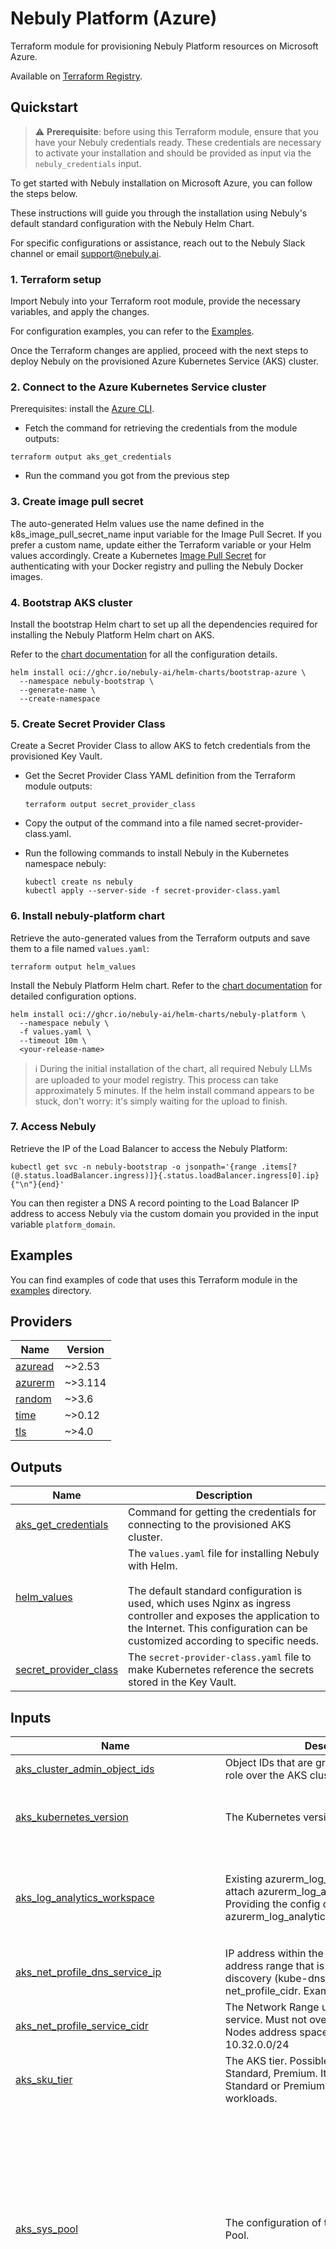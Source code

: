 # Nebuly Platform (Azure)

Terraform module for provisioning Nebuly Platform resources on Microsoft Azure.

Available on [Terraform Registry](https://registry.terraform.io/modules/nebuly-ai/nebuly-platform/azurerm/latest).

## Quickstart

> ⚠️  **Prerequisite**:
> before using this Terraform module, ensure that you have your Nebuly credentials ready. 
> These credentials are necessary to activate your installation and should be provided as input via the `nebuly_credentials` input.

To get started with Nebuly installation on Microsoft Azure, you can follow the steps below. 

These instructions will guide you through the installation using Nebuly's default standard configuration with the Nebuly Helm Chart.

For specific configurations or assistance, reach out to the Nebuly Slack channel or email [support@nebuly.ai](mailto:support@nebuly.ai).

### 1. Terraform setup

Import Nebuly into your Terraform root module, provide the necessary variables, and apply the changes.

For configuration examples, you can refer to the [Examples](#examples). 

Once the Terraform changes are applied, proceed with the next steps to deploy Nebuly on the provisioned Azure Kubernetes Service (AKS) cluster.

### 2. Connect to the Azure Kubernetes Service cluster

Prerequisites: install the [Azure CLI](https://learn.microsoft.com/en-us/cli/azure/install-azure-cli).

* Fetch the command for retrieving the credentials from the module outputs:

```shell
terraform output aks_get_credentials
```

* Run the command you got from the previous step

### 3. Create image pull secret

The auto-generated Helm values use the name defined in the k8s_image_pull_secret_name input variable for the Image Pull Secret. If you prefer a custom name, update either the Terraform variable or your Helm values accordingly.
Create a Kubernetes [Image Pull Secret](https://kubernetes.io/docs/tasks/configure-pod-container/pull-image-private-registry/) for 
authenticating with your Docker registry and pulling the Nebuly Docker images.

### 4. Bootstrap AKS cluster

Install the bootstrap Helm chart to set up all the dependencies required for installing the Nebuly Platform Helm chart on AKS.

Refer to the [chart documentation](https://github.com/nebuly-ai/helm-charts/tree/main/bootstrap-azure) for all the configuration details.

```shell
helm install oci://ghcr.io/nebuly-ai/helm-charts/bootstrap-azure \
  --namespace nebuly-bootstrap \
  --generate-name \
  --create-namespace
```

### 5. Create Secret Provider Class
Create a Secret Provider Class to allow AKS to fetch credentials from the provisioned Key Vault.

* Get the Secret Provider Class YAML definition from the Terraform module outputs:
  ```shell
  terraform output secret_provider_class
  ```

* Copy the output of the command into a file named secret-provider-class.yaml.

* Run the following commands to install Nebuly in the Kubernetes namespace nebuly:

  ```shell
  kubectl create ns nebuly
  kubectl apply --server-side -f secret-provider-class.yaml
  ```

### 6. Install nebuly-platform chart

Retrieve the auto-generated values from the Terraform outputs and save them to a file named `values.yaml`:

```shell
terraform output helm_values
```

Install the Nebuly Platform Helm chart. 
Refer to the [chart documentation](https://github.com/nebuly-ai/helm-charts/tree/main/nebuly-platform) for detailed configuration options.

```shell
helm install oci://ghcr.io/nebuly-ai/helm-charts/nebuly-platform \
  --namespace nebuly \
  -f values.yaml \
  --timeout 10m \
  <your-release-name> 
```

> ℹ️  During the initial installation of the chart, all required Nebuly LLMs are uploaded to your model registry. 
> This process can take approximately 5 minutes. If the helm install command appears to be stuck, don't worry: it's simply waiting for the upload to finish.

### 7. Access Nebuly

Retrieve the IP of the Load Balancer to access the Nebuly Platform:

```shell
kubectl get svc -n nebuly-bootstrap -o jsonpath='{range .items[?(@.status.loadBalancer.ingress)]}{.status.loadBalancer.ingress[0].ip}{"\n"}{end}'
```

You can then register a DNS A record pointing to the Load Balancer IP address to access Nebuly via the custom domain you provided 
in the input variable `platform_domain`.


## Examples

You can find examples of code that uses this Terraform module in the [examples](./examples) directory.





## Providers

| Name | Version |
|------|---------|
| <a name="provider_azuread"></a> [azuread](#provider\_azuread) | ~>2.53 |
| <a name="provider_azurerm"></a> [azurerm](#provider\_azurerm) | ~>3.114 |
| <a name="provider_random"></a> [random](#provider\_random) | ~>3.6 |
| <a name="provider_time"></a> [time](#provider\_time) | ~>0.12 |
| <a name="provider_tls"></a> [tls](#provider\_tls) | ~>4.0 |


## Outputs

| Name | Description |
|------|-------------|
| <a name="output_aks_get_credentials"></a> [aks\_get\_credentials](#output\_aks\_get\_credentials) | Command for getting the credentials for connecting to the provisioned AKS cluster. |
| <a name="output_helm_values"></a> [helm\_values](#output\_helm\_values) | The `values.yaml` file for installing Nebuly with Helm.<br><br>  The default standard configuration is used, which uses Nginx as ingress controller and exposes the application to the Internet. This configuration can be customized according to specific needs. |
| <a name="output_secret_provider_class"></a> [secret\_provider\_class](#output\_secret\_provider\_class) | The `secret-provider-class.yaml` file to make Kubernetes reference the secrets stored in the Key Vault. |


## Inputs

| Name | Description | Type | Default | Required |
|------|-------------|------|---------|:--------:|
| <a name="input_aks_cluster_admin_object_ids"></a> [aks\_cluster\_admin\_object\_ids](#input\_aks\_cluster\_admin\_object\_ids) | Object IDs that are granted the Cluster Admin role over the AKS cluster | `set(string)` | n/a | yes |
| <a name="input_aks_kubernetes_version"></a> [aks\_kubernetes\_version](#input\_aks\_kubernetes\_version) | The Kubernetes version to use. | <pre>object({<br>    workers       = string<br>    control_plane = string<br>  })</pre> | <pre>{<br>  "control_plane": "1.30.3",<br>  "workers": "1.30.3"<br>}</pre> | no |
| <a name="input_aks_log_analytics_workspace"></a> [aks\_log\_analytics\_workspace](#input\_aks\_log\_analytics\_workspace) | Existing azurerm\_log\_analytics\_workspace to attach azurerm\_log\_analytics\_solution. Providing the config disables creation of azurerm\_log\_analytics\_workspace. | <pre>object({<br>    id                  = string<br>    name                = string<br>    location            = optional(string)<br>    resource_group_name = optional(string)<br>  })</pre> | `null` | no |
| <a name="input_aks_net_profile_dns_service_ip"></a> [aks\_net\_profile\_dns\_service\_ip](#input\_aks\_net\_profile\_dns\_service\_ip) | IP address within the Kubernetes service address range that is used by cluster service discovery (kube-dns). Must be inluced in net\_profile\_cidr. Example: 10.32.0.10 | `string` | `"10.32.0.10"` | no |
| <a name="input_aks_net_profile_service_cidr"></a> [aks\_net\_profile\_service\_cidr](#input\_aks\_net\_profile\_service\_cidr) | The Network Range used by the Kubernetes service. Must not overlap with the AKS Nodes address space. Example: 10.32.0.0/24 | `string` | `"10.32.0.0/24"` | no |
| <a name="input_aks_sku_tier"></a> [aks\_sku\_tier](#input\_aks\_sku\_tier) | The AKS tier. Possible values are: Free, Standard, Premium. It is recommended to use Standard or Premium for production workloads. | `string` | `"Standard"` | no |
| <a name="input_aks_sys_pool"></a> [aks\_sys\_pool](#input\_aks\_sys\_pool) | The configuration of the AKS System Nodes Pool. | <pre>object({<br>    vm_size : string<br>    nodes_max_pods : number<br>    name : string<br>    availability_zones : list(string)<br>    disk_size_gb : number<br>    disk_type : string<br>    nodes_labels : optional(map(string), {})<br>    nodes_tags : optional(map(string), {})<br>    only_critical_addons_enabled : optional(bool, false)<br>    # Auto-scaling settings<br>    nodes_count : optional(number, null)<br>    enable_auto_scaling : optional(bool, false)<br>    agents_min_count : optional(number, null)<br>    agents_max_count : optional(number, null)<br>  })</pre> | <pre>{<br>  "agents_max_count": 3,<br>  "agents_min_count": 1,<br>  "availability_zones": [<br>    "1",<br>    "2",<br>    "3"<br>  ],<br>  "disk_size_gb": 128,<br>  "disk_type": "Ephemeral",<br>  "enable_auto_scaling": true,<br>  "name": "system",<br>  "nodes_max_pods": 60,<br>  "only_critical_addons_enabled": false,<br>  "vm_size": "Standard_E4ads_v5"<br>}</pre> | no |
| <a name="input_aks_worker_pools"></a> [aks\_worker\_pools](#input\_aks\_worker\_pools) | The worker pools of the AKS cluster, each with the respective configuration.<br>  The default configuration uses a single worker node, with no HA. | <pre>map(object({<br>    enabled : optional(bool, true)<br>    vm_size : string<br>    priority : optional(string, "Regular")<br>    tags : map(string)<br>    max_pods : number<br>    disk_size_gb : optional(number, 128)<br>    disk_type : string<br>    availability_zones : list(string)<br>    node_taints : optional(list(string), [])<br>    node_labels : optional(map(string), {})<br>    # Auto-scaling settings<br>    nodes_count : optional(number, null)<br>    enable_auto_scaling : optional(bool, false)<br>    nodes_min_count : optional(number, null)<br>    nodes_max_count : optional(number, null)<br>  }))</pre> | <pre>{<br>  "a100w01": {<br>    "availability_zones": [<br>      "1"<br>    ],<br>    "disk_size_gb": 128,<br>    "disk_type": "Ephemeral",<br>    "enable_auto_scaling": true,<br>    "max_pods": 30,<br>    "node_labels": {<br>      "nebuly.com/accelerator": "nvidia-ampere-a100"<br>    },<br>    "node_taints": [<br>      "nvidia.com/gpu=:NoSchedule"<br>    ],<br>    "nodes_count": null,<br>    "nodes_max_count": 1,<br>    "nodes_min_count": 0,<br>    "priority": "Regular",<br>    "tags": {},<br>    "vm_size": "Standard_NC24ads_A100_v4"<br>  },<br>  "a100w02": {<br>    "availability_zones": [<br>      "2"<br>    ],<br>    "disk_size_gb": 128,<br>    "disk_type": "Ephemeral",<br>    "enable_auto_scaling": true,<br>    "max_pods": 30,<br>    "node_labels": {<br>      "nebuly.com/accelerator": "nvidia-ampere-a100"<br>    },<br>    "node_taints": [<br>      "nvidia.com/gpu=:NoSchedule"<br>    ],<br>    "nodes_count": null,<br>    "nodes_max_count": 1,<br>    "nodes_min_count": 0,<br>    "priority": "Regular",<br>    "tags": {},<br>    "vm_size": "Standard_NC24ads_A100_v4"<br>  },<br>  "a100w03": {<br>    "availability_zones": [<br>      "3"<br>    ],<br>    "disk_size_gb": 128,<br>    "disk_type": "Ephemeral",<br>    "enable_auto_scaling": true,<br>    "max_pods": 30,<br>    "node_labels": {<br>      "nebuly.com/accelerator": "nvidia-ampere-a100"<br>    },<br>    "node_taints": [<br>      "nvidia.com/gpu=:NoSchedule"<br>    ],<br>    "nodes_count": null,<br>    "nodes_max_count": 1,<br>    "nodes_min_count": 0,<br>    "priority": "Regular",<br>    "tags": {},<br>    "vm_size": "Standard_NC24ads_A100_v4"<br>  },<br>  "t4workers": {<br>    "availability_zones": [<br>      "1",<br>      "2",<br>      "3"<br>    ],<br>    "disk_size_gb": 128,<br>    "disk_type": "Ephemeral",<br>    "enable_auto_scaling": true,<br>    "max_pods": 30,<br>    "node_labels": {<br>      "nebuly.com/accelerator": "nvidia-tesla-t4"<br>    },<br>    "node_taints": [<br>      "nvidia.com/gpu=:NoSchedule"<br>    ],<br>    "nodes_count": null,<br>    "nodes_max_count": 1,<br>    "nodes_min_count": 0,<br>    "priority": "Regular",<br>    "tags": {},<br>    "vm_size": "Standard_NC4as_T4_v3"<br>  }<br>}</pre> | no |
| <a name="input_azure_openai_location"></a> [azure\_openai\_location](#input\_azure\_openai\_location) | The Azure region where to deploy the Azure OpenAI models. <br>  Note that the models required by Nebuly are supported only in few specific regions. For more information, you can refer to Azure documentation:<br>  https://learn.microsoft.com/en-us/azure/ai-services/openai/concepts/models#standard-deployment-model-availability | `string` | `"EastUS"` | no |
| <a name="input_azure_openai_rate_limits"></a> [azure\_openai\_rate\_limits](#input\_azure\_openai\_rate\_limits) | The rate limits (K-tokens/minute) of the deployed Azure OpenAI models. | <pre>object({<br>    gpt_4 : number<br>    gpt_4o_mini : number<br>  })</pre> | <pre>{<br>  "gpt_4": 100,<br>  "gpt_4o_mini": 100<br>}</pre> | no |
| <a name="input_k8s_image_pull_secret_name"></a> [k8s\_image\_pull\_secret\_name](#input\_k8s\_image\_pull\_secret\_name) | The name of the Kubernetes Image Pull Secret to use. <br>  This value will be used to auto-generate the values.yaml file for installing the Nebuly Platform Helm chart. | `string` | `"nebuly-docker-pull"` | no |
| <a name="input_key_vault_public_network_access_enabled"></a> [key\_vault\_public\_network\_access\_enabled](#input\_key\_vault\_public\_network\_access\_enabled) | Can the Key Vault be accessed from the Internet, according to the firewall rules?<br>  Default to true to to allow the Terraform module to be executed even outside the private virtual network. <br>  When set to true, firewall rules are applied, and all connections are denied by default. | `bool` | `true` | no |
| <a name="input_key_vault_purge_protection_enabled"></a> [key\_vault\_purge\_protection\_enabled](#input\_key\_vault\_purge\_protection\_enabled) | Is purge protection enabled for the Key Vault? | `bool` | `false` | no |
| <a name="input_key_vault_sku_name"></a> [key\_vault\_sku\_name](#input\_key\_vault\_sku\_name) | The SKU of the Key Vault. | `string` | `"Standard"` | no |
| <a name="input_key_vault_soft_delete_retention_days"></a> [key\_vault\_soft\_delete\_retention\_days](#input\_key\_vault\_soft\_delete\_retention\_days) | The number of days that items should be retained for once soft-deleted. This value can be between 7 and 90 (the default) days. | `number` | `7` | no |
| <a name="input_location"></a> [location](#input\_location) | The region where to provision the resources. | `string` | n/a | yes |
| <a name="input_nebuly_credentials"></a> [nebuly\_credentials](#input\_nebuly\_credentials) | The credentials provided by Nebuly are required for activating your platform installation. <br>  If you haven't received your credentials or have lost them, please contact support@nebuly.ai. | <pre>object({<br>    client_id : string<br>    client_secret : string<br>  })</pre> | n/a | yes |
| <a name="input_platform_domain"></a> [platform\_domain](#input\_platform\_domain) | The domain on which the deployed Nebuly platform is made accessible. | `string` | n/a | yes |
| <a name="input_postgres_server_admin_username"></a> [postgres\_server\_admin\_username](#input\_postgres\_server\_admin\_username) | The username of the admin user of the PostgreSQL Server. | `string` | `"nebulyadmin"` | no |
| <a name="input_postgres_server_alert_rules"></a> [postgres\_server\_alert\_rules](#input\_postgres\_server\_alert\_rules) | The Azure Monitor alert rules to set on the provisioned PostgreSQL server. | <pre>map(object({<br>    description     = string<br>    frequency       = string<br>    window_size     = string<br>    action_group_id = string<br>    severity        = number<br><br>    criteria = optional(<br>      object({<br>        aggregation = string<br>        metric_name = string<br>        operator    = string<br>        threshold   = number<br>      })<br>    , null)<br>    dynamic_criteria = optional(<br>      object({<br>        aggregation       = string<br>        metric_name       = string<br>        operator          = string<br>        alert_sensitivity = string<br>      })<br>    , null)<br>  }))</pre> | `{}` | no |
| <a name="input_postgres_server_high_availability"></a> [postgres\_server\_high\_availability](#input\_postgres\_server\_high\_availability) | High-availability configuration of the DB server. Possible values for mode are: SameZone or ZoneRedundant. | <pre>object({<br>    enabled : bool<br>    mode : optional(string, "SameZone")<br>    standby_availability_zone : optional(string, null)<br>  })</pre> | <pre>{<br>  "enabled": true,<br>  "mode": "SameZone"<br>}</pre> | no |
| <a name="input_postgres_server_lock"></a> [postgres\_server\_lock](#input\_postgres\_server\_lock) | Optionally lock the PostgreSQL server to prevent deletion. | <pre>object({<br>    enabled = optional(bool, false)<br>    notes   = optional(string, "Cannot be deleted.")<br>    name    = optional(string, "terraform-lock")<br>  })</pre> | <pre>{<br>  "enabled": true<br>}</pre> | no |
| <a name="input_postgres_server_maintenance_window"></a> [postgres\_server\_maintenance\_window](#input\_postgres\_server\_maintenance\_window) | The window for performing automatic maintenance of the PostgreSQL Server. Default is Sunday at 00:00 of the timezone of the server location. | <pre>object({<br>    day_of_week : number<br>    start_hour : number<br>    start_minute : number<br>  })</pre> | <pre>{<br>  "day_of_week": 0,<br>  "start_hour": 0,<br>  "start_minute": 0<br>}</pre> | no |
| <a name="input_postgres_server_max_storage_mb"></a> [postgres\_server\_max\_storage\_mb](#input\_postgres\_server\_max\_storage\_mb) | The max storage allowed for the PostgreSQL Flexible Server. Possible values are 32768, 65536, 131072, 262144, 524288, 1048576, 2097152, 4193280, 4194304, 8388608, 16777216 and 33553408. | `number` | `262144` | no |
| <a name="input_postgres_server_optional_configurations"></a> [postgres\_server\_optional\_configurations](#input\_postgres\_server\_optional\_configurations) | Optional Flexible PostgreSQL configurations. Defaults to recommended configurations. | `map(string)` | <pre>{<br>  "intelligent_tuning": "on",<br>  "intelligent_tuning.metric_targets": "ALL",<br>  "metrics.autovacuum_diagnostics": "on",<br>  "metrics.collector_database_activity": "on",<br>  "pg_qs.query_capture_mode": "ALL",<br>  "pg_qs.retention_period_in_days": "7",<br>  "pg_qs.store_query_plans": "on",<br>  "pgaudit.log": "WRITE",<br>  "pgms_wait_sampling.query_capture_mode": "ALL",<br>  "track_io_timing": "on"<br>}</pre> | no |
| <a name="input_postgres_server_point_in_time_backup"></a> [postgres\_server\_point\_in\_time\_backup](#input\_postgres\_server\_point\_in\_time\_backup) | The backup settings of the PostgreSQL Server. | <pre>object({<br>    geo_redundant : optional(bool, true)<br>    retention_days : optional(number, 30)<br>  })</pre> | <pre>{<br>  "geo_redundant": true,<br>  "retention_days": 30<br>}</pre> | no |
| <a name="input_postgres_server_sku"></a> [postgres\_server\_sku](#input\_postgres\_server\_sku) | The SKU of the PostgreSQL Server, including the Tier and the Name. Examples: B\_Standard\_B1ms, GP\_Standard\_D2s\_v3, MO\_Standard\_E4s\_v3 | <pre>object({<br>    tier : string<br>    name : string<br>  })</pre> | <pre>{<br>  "name": "Standard_D4ds_v5",<br>  "tier": "GP"<br>}</pre> | no |
| <a name="input_postgres_version"></a> [postgres\_version](#input\_postgres\_version) | The PostgreSQL version to use. | `string` | `"16"` | no |
| <a name="input_private_dns_zones"></a> [private\_dns\_zones](#input\_private\_dns\_zones) | Private DNS zones to use for Private Endpoint connections. If not provided, a new DNS Zone <br>  is created and linked to the respective subnet. | <pre>object({<br>    flexible_postgres = optional(object({<br>      name : string<br>      id : string<br>    }), null)<br>  })</pre> | `{}` | no |
| <a name="input_resource_group_name"></a> [resource\_group\_name](#input\_resource\_group\_name) | The name of the resource group where to provision the resources. | `string` | n/a | yes |
| <a name="input_resource_prefix"></a> [resource\_prefix](#input\_resource\_prefix) | The prefix that is used for generating resource names. | `string` | n/a | yes |
| <a name="input_subnet_address_space_aks_nodes"></a> [subnet\_address\_space\_aks\_nodes](#input\_subnet\_address\_space\_aks\_nodes) | Address space of the new subnet in which to create the nodes of the AKS cluster. <br>  If `subnet_name_aks_nodes` is provided, the existing subnet is used and this variable is ignored. | `list(string)` | <pre>[<br>  "10.0.0.0/22"<br>]</pre> | no |
| <a name="input_subnet_address_space_flexible_postgres"></a> [subnet\_address\_space\_flexible\_postgres](#input\_subnet\_address\_space\_flexible\_postgres) | Address space of the new subnet delgated to Flexible PostgreSQL Server service. <br>  If `subnet_name_flexible_postgres` is provided, the existing subnet is used and this variable is ignored. | `list(string)` | <pre>[<br>  "10.0.12.0/26"<br>]</pre> | no |
| <a name="input_subnet_address_space_private_endpoints"></a> [subnet\_address\_space\_private\_endpoints](#input\_subnet\_address\_space\_private\_endpoints) | Address space of the new subnet in which to create private endpoints. <br>  If `subnet_name_private_endpoints` is provided, the existing subnet is used and this variable is ignored. | `list(string)` | <pre>[<br>  "10.0.8.0/26"<br>]</pre> | no |
| <a name="input_subnet_name_aks_nodes"></a> [subnet\_name\_aks\_nodes](#input\_subnet\_name\_aks\_nodes) | Optional name of the subnet to be used for provisioning AKS nodes.<br>  If not provided, a new subnet is created. | `string` | `null` | no |
| <a name="input_subnet_name_flexible_postgres"></a> [subnet\_name\_flexible\_postgres](#input\_subnet\_name\_flexible\_postgres) | Optional name of the subnet delegated to Flexible PostgreSQL Server service. <br>  If not provided, a new subnet is created. | `string` | `null` | no |
| <a name="input_subnet_name_private_endpoints"></a> [subnet\_name\_private\_endpoints](#input\_subnet\_name\_private\_endpoints) | Optional name of the subnet to which attach the Private Endpoints. <br>  If not provided, a new subnet is created. | `string` | `null` | no |
| <a name="input_tags"></a> [tags](#input\_tags) | Common tags that are applied to all resources. | `map(string)` | `{}` | no |
| <a name="input_virtual_network_address_space"></a> [virtual\_network\_address\_space](#input\_virtual\_network\_address\_space) | Address space of the new virtual network in which to create resources. <br>  If `virtual_network_name` is provided, the existing virtual network is used and this variable is ignored. | `list(string)` | <pre>[<br>  "10.0.0.0/16"<br>]</pre> | no |
| <a name="input_virtual_network_name"></a> [virtual\_network\_name](#input\_virtual\_network\_name) | Optional name of the virtual network in which to create the resources. <br>  If not provided, a new virtual network is created. | `string` | `null` | no |
| <a name="input_whitelisted_ips"></a> [whitelisted\_ips](#input\_whitelisted\_ips) | Optional list of IPs or IP Ranges that will be able to access the following resources from the internet: Azure Kubernetes Service (AKS) API Server, <br>  Azure Key Vault, Azure Storage Account. If 0.0.0.0/0 (default value), no whitelisting is enforced and the resources are accessible from all IPs.<br><br>  The whitelisting excludes the Database Server, which remains unexposed to the Internet and is accessible only from the virtual network. | `list(string)` | <pre>[<br>  "0.0.0.0/0"<br>]</pre> | no |

## Resources


- resource.azuread_application.main (/terraform-docs/main.tf#226)
- resource.azuread_service_principal.main (/terraform-docs/main.tf#232)
- resource.azuread_service_principal_password.main (/terraform-docs/main.tf#237)
- resource.azurerm_cognitive_account.main (/terraform-docs/main.tf#444)
- resource.azurerm_cognitive_deployment.gpt_4_turbo (/terraform-docs/main.tf#463)
- resource.azurerm_cognitive_deployment.gpt_4o_mini (/terraform-docs/main.tf#478)
- resource.azurerm_key_vault.main (/terraform-docs/main.tf#185)
- resource.azurerm_key_vault_secret.azure_openai_api_key (/terraform-docs/main.tf#493)
- resource.azurerm_key_vault_secret.azuread_application_client_id (/terraform-docs/main.tf#241)
- resource.azurerm_key_vault_secret.azuread_application_client_secret (/terraform-docs/main.tf#250)
- resource.azurerm_key_vault_secret.jwt_signing_key (/terraform-docs/main.tf#671)
- resource.azurerm_key_vault_secret.nebuly_azure_client_id (/terraform-docs/main.tf#263)
- resource.azurerm_key_vault_secret.nebuly_azure_client_secret (/terraform-docs/main.tf#272)
- resource.azurerm_key_vault_secret.postgres_password (/terraform-docs/main.tf#427)
- resource.azurerm_key_vault_secret.postgres_user (/terraform-docs/main.tf#418)
- resource.azurerm_kubernetes_cluster_node_pool.linux_pools (/terraform-docs/main.tf#628)
- resource.azurerm_management_lock.postgres_server (/terraform-docs/main.tf#361)
- resource.azurerm_monitor_metric_alert.postgres_server_alerts (/terraform-docs/main.tf#369)
- resource.azurerm_postgresql_flexible_server.main (/terraform-docs/main.tf#291)
- resource.azurerm_postgresql_flexible_server_configuration.mandatory_configurations (/terraform-docs/main.tf#342)
- resource.azurerm_postgresql_flexible_server_configuration.optional_configurations (/terraform-docs/main.tf#335)
- resource.azurerm_postgresql_flexible_server_database.analytics (/terraform-docs/main.tf#355)
- resource.azurerm_postgresql_flexible_server_database.auth (/terraform-docs/main.tf#349)
- resource.azurerm_private_dns_zone.flexible_postgres (/terraform-docs/main.tf#164)
- resource.azurerm_private_dns_zone_virtual_network_link.flexible_postgres (/terraform-docs/main.tf#170)
- resource.azurerm_role_assignment.aks_network_contributor (/terraform-docs/main.tf#623)
- resource.azurerm_role_assignment.key_vault_secret_officer__current (/terraform-docs/main.tf#216)
- resource.azurerm_role_assignment.key_vault_secret_user__aks (/terraform-docs/main.tf#208)
- resource.azurerm_role_assignment.storage_container_models__data_contributor (/terraform-docs/main.tf#531)
- resource.azurerm_storage_account.main (/terraform-docs/main.tf#507)
- resource.azurerm_storage_container.models (/terraform-docs/main.tf#527)
- resource.azurerm_subnet.aks_nodes (/terraform-docs/main.tf#120)
- resource.azurerm_subnet.flexible_postgres (/terraform-docs/main.tf#142)
- resource.azurerm_subnet.private_endpints (/terraform-docs/main.tf#134)
- resource.azurerm_virtual_network.main (/terraform-docs/main.tf#112)
- resource.random_password.postgres_server_admin_password (/terraform-docs/main.tf#286)
- resource.time_sleep.wait_aks_creation (/terraform-docs/main.tf#610)
- resource.tls_private_key.aks (/terraform-docs/main.tf#541)
- resource.tls_private_key.jwt_signing_key (/terraform-docs/main.tf#667)
- data source.azurerm_client_config.current (/terraform-docs/main.tf#73)
- data source.azurerm_resource_group.main (/terraform-docs/main.tf#70)
- data source.azurerm_subnet.aks_nodes (/terraform-docs/main.tf#81)
- data source.azurerm_subnet.flexible_postgres (/terraform-docs/main.tf#95)
- data source.azurerm_virtual_network.main (/terraform-docs/main.tf#75)
